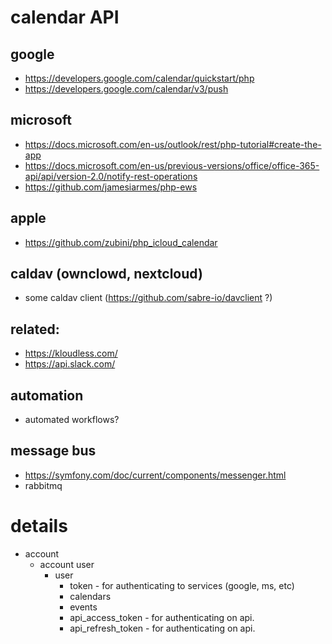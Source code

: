 # calendar API

## google
- https://developers.google.com/calendar/quickstart/php
- https://developers.google.com/calendar/v3/push



## microsoft
- https://docs.microsoft.com/en-us/outlook/rest/php-tutorial#create-the-app
- https://docs.microsoft.com/en-us/previous-versions/office/office-365-api/api/version-2.0/notify-rest-operations
- https://github.com/jamesiarmes/php-ews

## apple
- https://github.com/zubini/php_icloud_calendar


## caldav (ownclowd, nextcloud)
- some caldav client (https://github.com/sabre-io/davclient ?)

## related:
- https://kloudless.com/
- https://api.slack.com/

## automation
- automated workflows?

## message bus
- https://symfony.com/doc/current/components/messenger.html
- rabbitmq



# details

- account
    - account user
        - user
            - token - for authenticating to services (google, ms, etc)
            - calendars
            - events
            - api_access_token - for authenticating on api.<domain>
            - api_refresh_token - for authenticating on api.<domain>